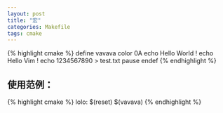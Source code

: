 ```yaml
---
layout: post
title: "宏"
categories: Makefile
tags: cmake
---
```


{% highlight cmake %}
define vavava
	color 0A
	echo Hello World !
	echo Hello Vim !
	echo 1234567890 > test.txt
	pause
endef
{% endhighlight %}

## 使用范例：
{% highlight cmake %}
lolo: $(reset)
	$(vavava)
{% endhighlight %}
